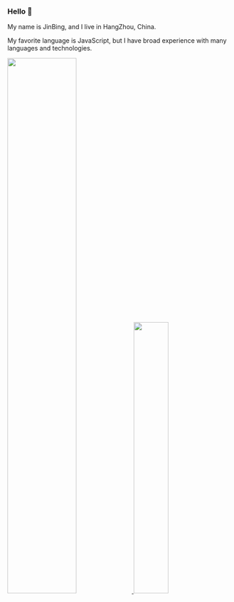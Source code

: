 ### Hello 👋

My name is JinBing, and I live in HangZhou, China.

My favorite language is JavaScript, but I have broad experience with many languages and technologies.

<p >
  <a href="https://github.com/stone-jin">
    <img width="55.5%" src="https://github-readme-stats.vercel.app/api?username=stone-jin&theme=algolia&include_all_commits=true&count_private=true&line_height=20"/>
    <img  width="39.5%"  src="https://github-readme-stats.vercel.app/api/top-langs/?username=stone-jin&hide=javascript,html,css&layout=compact&langs_count=6&theme=algolia&line_height=62"/>
  </a>
</p>
